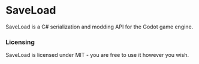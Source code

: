 # SaveLoad

SaveLoad is a C# serialization and modding API for the Godot game engine.

### Licensing
SaveLoad is licensed under MIT - you are free to use it however you wish.

